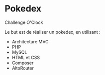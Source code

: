 # Pokedex

Challenge O'Clock

Le but est de réaliser un pokedex, en utilisant :

- Architecture MVC
- PHP
- MySQL
- HTML et CSS
- Composer
- AltoRouter
